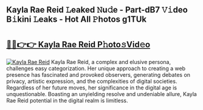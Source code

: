 ## Kayla Rae Reid 𝙻eaked 𝙽u𝚍e - Part-dB7 𝚅𝚒deo B𝚒kini 𝙻eaks - Hot All 𝙿hotos g1TUk

# <h2><a href="http://ld0ikh.urlbe.top/?page=Kayla+Rae+Reid">🔗🔗👉👉 Kayla Rae Reid P𝚑oto𝚜Vid𝚎o</a></h2>

[![Kayla Rae Reid](https://i.imgur.com/eBuTRDB.gif)](http://ld0ikh.urlbe.top/?page=Kayla+Rae+Reid)
Kayla Rae Reid, a complex and elusive persona, challenges easy categorization. Her unique approach to creating a web presence has fascinated and provoked observers, generating debates on privacy, artistic expression, and the complexities of digital societies. Regardless of her future moves, her significance in the digital age is unquestionable. Boasting an unyielding resolve and undeniable allure, Kayla Rae Reid potential in the digital realm is limitless.
